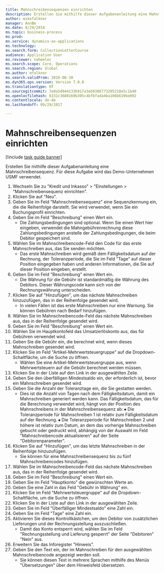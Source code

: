 ```yaml
--- 
title: Mahnschreibensequenzen einrichten
description: Erstellen Sie mithilfe dieser Aufgabenanleitung eine Mahnschreibensequenz.
author: mikefalkner
manager: AnnBe
ms.date: 8/29/2018
ms.topic: business-process
ms.prod: 
ms.service: dynamics-ax-applications
ms.technology: 
ms.search.form: CollectionLetterCourse
audience: Application User
ms.reviewer: twheeloc
ms.search.scope: Core, Operations
ms.search.region: Global
ms.author: mfalkner
ms.search.validFrom: 2016-06-30
ms.dyn365.ops.version: Version 7.0.0
ms.translationtype: HT
ms.sourcegitcommit: 7e0a5d044133b917a3eb9386773205218e5c1b40
ms.openlocfilehash: 6331c3680169b305c4bfbfada4ba106b619be092
ms.contentlocale: de-de
ms.lasthandoff: 09/29/2017

---
```

# <a name="create-a-collection-letter-sequence"></a>Mahnschreibensequenzen einrichten

[!include [task guide banner](../../includes/task-guide-banner.md)]

Erstellen Sie mithilfe dieser Aufgabenanleitung eine Mahnschreibensequenz. Für diese Aufgabe wird das Demo-Unternehmen USMF verwendet.

1. Wechseln Sie zu "Kredit und Inkasso" > "Einstellungen > "Mahnschreibensequenz einrichten".
2. Klicken Sie auf "Neu".
3. Geben Sie im Feld "Mahnschreibensequenz" eine Sequenzkennung ein, die die Reihenfolge darstellt. Sie wird verwendet, wenn Sie ein Buchungsprofil einrichten.
4. Geben Sie im Feld "Beschreibung" einen Wert ein.
    * Die Zahlungsbedingungen sind optional. Wenn Sie einen Wert hier eingeben, verwendet die Mahngebührenrechnung diese Zahlungsbedingungen anstelle der Zahlungsbedingungen, die beim Debitor gespeichert sind.  
5. Wählen Sie im Mahnschreibencode-Feld den Code für das erste Mahnschreiben aus, das Sie senden möchten.
    * Das erste Mahnschreiben wird gemäß dem Fälligkeitsdatum auf der Rechnung, der Toleranzperiode, die Sie im Feld "Tage" auf dieser Position eingegeben haben und anderen Informationen, die Sie auf dieser Position eingeben, erstellt.  
6. Geben Sie im Feld "Beschreibung" einen Wert ein.
    * Die Währung für die Gebühr ist standardmäßig die Währung des Debitors. Dieser Währungscode kann sich von der Rechnungswährung unterscheiden.  
7. Klicken Sie auf "Hinzufügen", um das nächste Mahnschreiben hinzuzufügen, das in der Reihenfolge gesendet wird.
    * In vielen Fällen ist das erste Mahnschreiben nur eine Warnung. Sie können Gebühren nach Bedarf hinzufügen.  
8. Wählen Sie im Mahnschreibencode-Feld das nächste Mahnschreiben aus, das in der Reihenfolge gesendet wird.
9. Geben Sie im Feld "Beschreibung" einen Wert ein.
10. Wählen Sie im Hauptkontofeld das Umsatzerlöskonto aus, das für Gebühren verwendet wird.
11. Geben Sie die Gebühr ein, die berechnet wird, wenn dieses Mahnschreiben gesendet wird.
12. Klicken Sie im Feld "Artikel-Mehrwertsteuergruppe" auf die Dropdown-Schaltfläche, um die Suche zu öffnen.
    * Wählen Sie eine Artikel-Mehrwertsteuergruppe aus, wenn Mehrwertsteuern auf die Gebühr berechnet werden müssen.  
13. Klicken Sie in der Liste auf den Link in der ausgewählten Zeile.
14. Geben Sie den überfälligen Mindestsaldo ein, der erforderlich ist, bevor ein Mahnschreiben gesendet wird.
15. Geben Sie die Anzahl der Toleranztage ein, die Sie gestatten werden.
    * Dies ist die Anzahl von Tagen nach dem Fälligkeitsdatum, damit ein Mahnschreiben generiert werden kann. Das Fälligkeitsdatum, das für die Berechnung verwendet wird, hängt von der Position des Mahnschreibens in der Mahnschreibensequenz ab: ⦁ Die Toleranzperiode für Mahnschreiben 1 ist relativ zum Fälligkeitsdatum auf der Rechnung.  ⦁ Die Toleranzperiode für Mahnschreiben 2 und höhere ist relativ zum Datum, an dem das vorherige Mahnschreiben gebucht oder gedruckt wird, abhängig von der Auswahl im Feld "Mahnschreibencode aktualisieren" auf der Seite "Debitorenparameter".  
16. Klicken Sie auf "Hinzufügen", um das letzte Mahnschreiben in der Reihenfolge hinzuzufügen.
    * Sie können für eine Mahnschreibensequenz bis zu fünf Mahnschreibencodes hinzufügen.  
17. Wählen Sie im Mahnschreibencode-Feld das nächste Mahnschreiben aus, das in der Reihenfolge gesendet wird.
18. Geben Sie im Feld "Beschreibung" einen Wert ein.
19. Geben Sie im Feld "Hauptkonto" die gewünschten Werte an.
20. Geben Sie eine Zahl in das Feld "Gebühr in Währung" ein.
21. Klicken Sie im Feld "Mehrwertsteuergruppe" auf die Dropdown-Schaltfläche, um die Suche zu öffnen.
22. Klicken Sie in der Liste auf den Link in der ausgewählten Zeile.
23. Geben Sie im Feld "Überfälliger Mindestsaldo" eine Zahl ein.
24. Geben Sie im Feld "Tage" eine Zahl ein.
25. Aktivieren Sie dieses Kontrollkästchen, um den Debitor von zusätzlichen Lieferungen und der Rechnungsstellung auszuschließen.
    * Damit das Konto entsperrt wird, wählen Sie im Feld "Rechnungsstellung und Lieferung gesperrt" der Seite "Debitoren" "Nein" aus.  
26. Erweitern Sie das Inforegister "Hinweis".
27. Geben Sie den Text ein, der im Mahnschreiben für den ausgewählten Mahnschreibencode angezeigt werden soll.
    * Sie können diesen Text in mehrere Sprachen mithilfe des Menüs "Übersetzungen" über dem Hinweisfeld übersetzen.  


